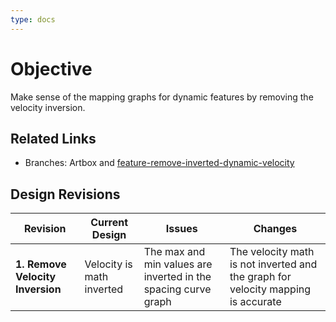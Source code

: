 ```yaml
---
type: docs
---
```


# Objective

Make sense of the mapping graphs for dynamic features by removing the velocity inversion.

## Related Links

- Branches: Artbox and [feature-remove-inverted-dynamic-velocity](https://gitlab.gnome.org/pixelmixer/artbox/-/tree/feature-remove-inverted-dynamic-velocity?ref_type=heads)

## Design Revisions

| **Revision**  | **Current Design**  | **Issues**  | **Changes** |
|--------------------------------------------|---------------------------------------------------------------------------------------------|----------------------------------------------------------------------------------------------|-----------------------------------------------------------|
| **1. Remove Velocity Inversion** | Velocity is math inverted | The max and min values are inverted in the spacing curve graph  | The velocity math is not inverted and the graph for velocity mapping is accurate |
